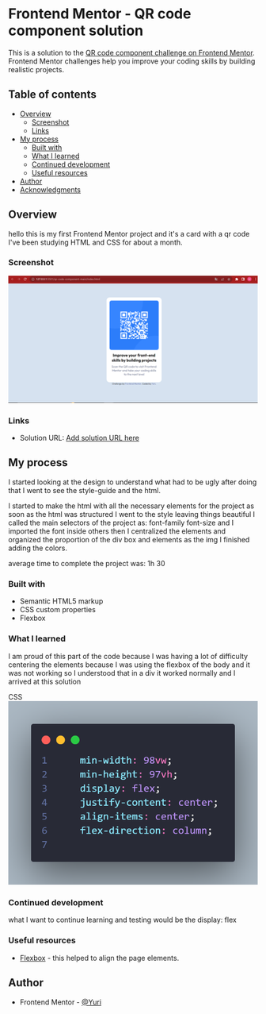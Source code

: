 # Frontend Mentor - QR code component solution

This is a solution to the [QR code component challenge on Frontend Mentor](https://www.frontendmentor.io/challenges/qr-code-component-iux_sIO_H). Frontend Mentor challenges help you improve your coding skills by building realistic projects. 

## Table of contents

- [Overview](#overview)
  - [Screenshot](#screenshot)
  - [Links](#links)
- [My process](#my-process)
  - [Built with](#built-with)
  - [What I learned](#what-i-learned)
  - [Continued development](#continued-development)
  - [Useful resources](#useful-resources)
- [Author](#author)
- [Acknowledgments](#acknowledgments)

## Overview
hello this is my first Frontend Mentor project and it's a card with a qr code I've been studying HTML and CSS for about a month.

### Screenshot

![](./images/qr-code-solucao-desktop.png)


### Links

- Solution URL: [Add solution URL here](https://your-solution-url.com)

## My process
I started looking at the design to understand what had to be ugly after doing that I went to see the style-guide and the html.

I started to make the html with all the necessary elements for the project as soon as the html was structured I went to the style leaving things beautiful I called the main selectors of the project as: font-family font-size and I imported the font inside others then I centralized the elements and organized the proportion of the div box and elements as the img I finished adding the colors.

average time to complete the project was: 1h 30

### Built with

- Semantic HTML5 markup
- CSS custom properties
- Flexbox


### What I learned
I am proud of this part of the code because I was having a lot of difficulty centering the elements because I was using the flexbox of the body and it was not working so I understood that in a div it worked normally and I arrived at this solution

CSS
![](./images/flexbox.png)


### Continued development

what I want to continue learning and testing would be the display: flex

### Useful resources

- [Flexbox](https://www.w3schools.com/css/css3_flexbox.asp) - this helped to align the page elements.

## Author
- Frontend Mentor - [@Yuri](https://www.frontendmentor.io/profile/yuri151")
